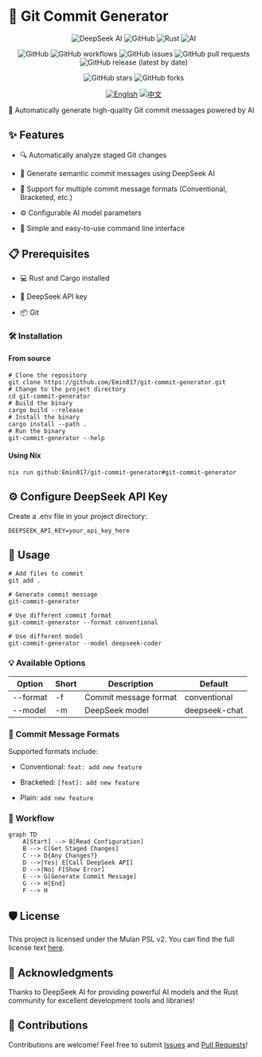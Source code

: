 # 🚀 Git Commit Generator

<div align="center">
<img alt="DeepSeek AI" src="https://img.shields.io/badge/DeepSeek-AI-%23FF6F61.svg?style=for-the-badge">
<img alt="GitHub" src="https://img.shields.io/badge/github-%23121011.svg?style=for-the-badge&amp;logo=github&amp;logoColor=white">
<img alt="Rust" src="https://img.shields.io/badge/rust-%23000000.svg?style=for-the-badge&amp;logo=rust&amp;logoColor=white">
<img alt="AI" src="https://img.shields.io/badge/AI-powered-%23FF6F61.svg?style=for-the-badge">

![GitHub](https://img.shields.io/github/license/Emin017/git-commit-generator)
![GitHub workflows](https://img.shields.io/github/actions/workflow/status/Emin017/git-commit-generator/build.yml)
![GitHub issues](https://img.shields.io/github/issues/Emin017/git-commit-generator)
![GitHub pull requests](https://img.shields.io/github/issues-pr/Emin017/git-commit-generator)
![GitHub release (latest by date)](https://img.shields.io/github/v/release/Emin017/git-commit-generator)

![GitHub stars](https://img.shields.io/github/stars/Emin017/git-commit-generator?style=social)
![GitHub forks](https://img.shields.io/github/forks/Emin017/git-commit-generator?style=social)

[![English](https://img.shields.io/badge/English-README-2ea44f?style=for-the-badge)](README.md)
[![中文](https://img.shields.io/badge/中文-介绍-FF6F61?style=for-the-badge)](README_CN.md)

</div>

🤖 Automatically generate high-quality Git commit messages powered by AI

## ✨ Features

- 🔍 Automatically analyze staged Git changes

- 📝 Generate semantic commit messages using DeepSeek AI

- 🎨 Support for multiple commit message formats (Conventional, Bracketed, etc.)

- ⚙️ Configurable AI model parameters

- 🚀 Simple and easy-to-use command line interface

## 📋 Prerequisites

- 💻 Rust and Cargo installed

- 🔑 DeepSeek API key

- 📦 Git

### 🛠️ Installation

#### From source

```shell
# Clone the repository
git clone https://github.com/Emin017/git-commit-generator.git
# Change to the project directory
cd git-commit-generator
# Build the binary
cargo build --release
# Install the binary
cargo install --path .
# Run the binary
git-commit-generator --help
```

#### Using Nix

```shell
nix run github:Emin017/git-commit-generator#git-commit-generator
```

## ⚙️ Configure DeepSeek API Key

Create a .env file in your project directory:
```
DEEPSEEK_API_KEY=your_api_key_here
```

## 🚀 Usage

```shell
# Add files to commit
git add .

# Generate commit message
git-commit-generator

# Use different commit format
git-commit-generator --format conventional

# Use different model
git-commit-generator --model deepseek-coder
```

### 💡 Available Options

| Option | Short | Description | Default |
| --- | --- | --- | --- |
| --format | -f | Commit message format | conventional |
| --model | -m | DeepSeek model | deepseek-chat |

### 📝 Commit Message Formats

Supported formats include:

- Conventional: `feat: add new feature`

- Bracketed: `[feat]: add new feature`

- Plain: `add new feature`

### 🔄 Workflow

```mermaid
graph TD
    A[Start] --> B[Read Configuration]
    B --> C[Get Staged Changes]
    C --> D{Any Changes?}
    D -->|Yes| E[Call DeepSeek API]
    D -->|No| F[Show Error]
    E --> G[Generate Commit Message]
    G --> H[End]
    F --> H
```

## 🛡️ License

This project is licensed under the Mulan PSL v2. You can find the full license text [here](LICENSE).

## 🙏 Acknowledgments

Thanks to DeepSeek AI for providing powerful AI models and the Rust community for excellent development tools and libraries!

## 🤝 Contributions
Contributions are welcome! Feel free to submit [Issues](https://github.com/Emin017/git-commit-generator/issues) and [Pull Requests](https://github.com/Emin017/git-commit-generator/pulls)!
